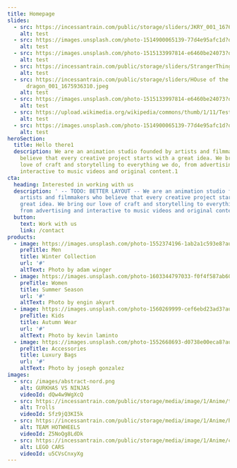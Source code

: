 ```yaml
---
title: Homepage
slides:
  - src: https://incessantrain.com/public/storage/sliders/JKRY_001_1676014385.jpg
    alt: test
  - src: https://images.unsplash.com/photo-1514900065139-77d4e95afc1d?q=80&w=2940&auto=format&fit=crop&ixlib=rb-4.0.3&ixid=M3wxMjA3fDB8MHxwaG90by1wYWdlfHx8fGVufDB8fHx8fA%3D%3D
    alt: test
  - src: https://images.unsplash.com/photo-1515133997814-e6460be24073?q=80&w=2942&auto=format&fit=crop&ixlib=rb-4.0.3&ixid=M3wxMjA3fDB8MHxwaG90by1wYWdlfHx8fGVufDB8fHx8fA%3D%3D
    alt: test
  - src: https://incessantrain.com/public/storage/sliders/StrangerThings_001_1676014364.jpg
    alt: test
  - src: https://incessantrain.com/public/storage/sliders/HOuse of the
      dragon_001_1675936310.jpeg
    alt: test
  - src: https://images.unsplash.com/photo-1515133997814-e6460be24073?q=80&w=2942&auto=format&fit=crop&ixlib=rb-4.0.3&ixid=M3wxMjA3fDB8MHxwaG90by1wYWdlfHx8fGVufDB8fHx8fA%3D%3D
    alt: test
  - src: https://upload.wikimedia.org/wikipedia/commons/thumb/1/11/Test-Logo.svg/783px-Test-Logo.svg.png
    alt: test
  - src: https://images.unsplash.com/photo-1514900065139-77d4e95afc1d?q=80&w=2940&auto=format&fit=crop&ixlib=rb-4.0.3&ixid=M3wxMjA3fDB8MHxwaG90by1wYWdlfHx8fGVufDB8fHx8fA%3D%3D
    alt: test
heroSection:
  title: Hello there1
  description: We are an animation studio founded by artists and filmmakers who
    believe that every creative project starts with a great idea. We bring our
    love of craft and storytelling to everything we do, from advertising and
    interactive to music videos and original content.1
cta:
  heading: Interested in working with us
  description: ' -- TODO: BETTER LAYOUT -- We are an animation studio founded by
    artists and filmmakers who believe that every creative project starts with a
    great idea. We bring our love of craft and storytelling to everything we do,
    from advertising and interactive to music videos and original content.'
  button:
    text: Work with us
    link: /contact
products:
  - image: https://images.unsplash.com/photo-1552374196-1ab2a1c593e8?auto=format&q=75&fit=crop&crop=top&w=600&h=700
    preTitle: Men
    title: Winter Collection
    url: '#'
    altText: Photo by adam winger
  - image: https://images.unsplash.com/photo-1603344797033-f0f4f587ab60?auto=format&q=75&fit=crop&crop=top&w=600&h=700
    preTitle: Women
    title: Summer Season
    url: '#'
    altText: Photo by engin akyurt
  - image: https://images.unsplash.com/photo-1560269999-cef6ebd23ad3?auto=format&q=75&fit=crop&w=600&h=700
    preTitle: Kids
    title: Autumn Wear
    url: '#'
    altText: Photo by kevin laminto
  - image: https://images.unsplash.com/photo-1552668693-d0738e00eca8?auto=format&q=75&fit=crop&crop=top&w=600&h=700
    preTitle: Accessories
    title: Luxury Bags
    url: '#'
    altText: Photo by joseph gonzalez
images:
  - src: /images/abstract-nord.png
    alt: GURKHAS VS NINJAS
    videoId: dQw4w9WgXcQ
  - src: https://incessantrain.com/public/storage/media/image/1/Anime/trolls-min.jpg
    alt: Trolls
    videoId: Sfz9jQ3KI5k
  - src: https://incessantrain.com/public/storage/media/image/1/Anime/hotweels-min.jpg
    alt: TEAM HOTWHEELS
    videoId: Z5NoQg8LdDk
  - src: https://incessantrain.com/public/storage/media/image/1/Anime/cars-animation-min.jpg
    alt: LEGO CARS
    videoId: u5CVsCnxyXg
---
```

